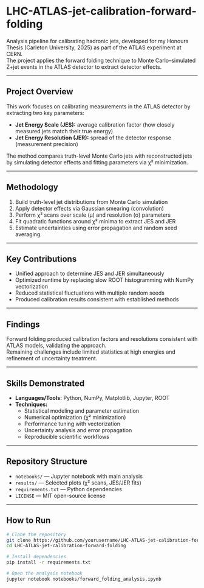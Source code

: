 # LHC-ATLAS-jet-calibration-forward-folding

Analysis pipeline for calibrating hadronic jets, developed for my Honours Thesis (Carleton University, 2025) as part of the ATLAS experiment at CERN.  
The project applies the forward folding technique to Monte Carlo–simulated Z+jet events in the ATLAS detector to extract detector effects.

---

## Project Overview
This work focuses on calibrating measurements in the ATLAS detector by extracting two key parameters:

- **Jet Energy Scale (JES):** average calibration factor (how closely measured jets match their true energy)  
- **Jet Energy Resolution (JER):** spread of the detector response (measurement precision)  

The method compares truth-level Monte Carlo jets with reconstructed jets by simulating detector effects and fitting parameters via χ² minimization.

---

## Methodology
1. Build truth-level jet distributions from Monte Carlo simulation  
2. Apply detector effects via Gaussian smearing (convolution)  
3. Perform χ² scans over scale (μ) and resolution (σ) parameters  
4. Fit quadratic functions around χ² minima to extract JES and JER  
5. Estimate uncertainties using error propagation and random seed averaging  

---

## Key Contributions
- Unified approach to determine JES and JER simultaneously  
- Optimized runtime by replacing slow ROOT histogramming with NumPy vectorization  
- Reduced statistical fluctuations with multiple random seeds  
- Produced calibration results consistent with established methods  

---

## Findings
Forward folding produced calibration factors and resolutions consistent with ATLAS models, validating the approach.  
Remaining challenges include limited statistics at high energies and refinement of uncertainty treatment.

---

## Skills Demonstrated
- **Languages/Tools:** Python, NumPy, Matplotlib, Jupyter, ROOT  
- **Techniques:**  
  - Statistical modeling and parameter estimation  
  - Numerical optimization (χ² minimization)  
  - Performance tuning with vectorization  
  - Uncertainty analysis and error propagation  
  - Reproducible scientific workflows  

---

## Repository Structure
- `notebooks/` — Jupyter notebook with main analysis  
- `results/` — Selected plots (χ² scans, JES/JER fits)  
- `requirements.txt` — Python dependencies  
- `LICENSE` — MIT open-source license  

---

## How to Run
```bash
# Clone the repository
git clone https://github.com/yourusername/LHC-ATLAS-jet-calibration-forward-folding.git
cd LHC-ATLAS-jet-calibration-forward-folding

# Install dependencies
pip install -r requirements.txt

# Open the analysis notebook
jupyter notebook notebooks/forward_folding_analysis.ipynb
